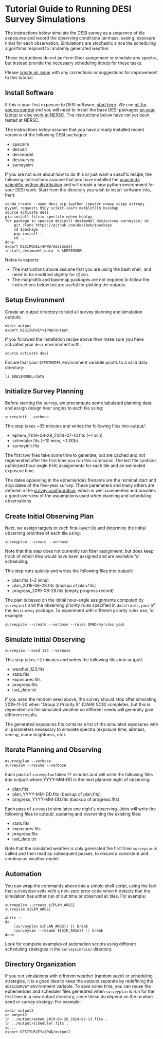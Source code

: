 # Tutorial Guide to Running DESI Survey Simulations

The instructions below simulate the DESI survey as a sequence of tile exposures and record the observing conditions (airmass, seeing, exposure time) for each observation. Simulations are stochastic since the scheduling algorithms respond to randomly generated weather.

These instructions do not perform fiber assignment or simulate any spectra, but instead provide the necessary scheduling inputs for these tasks.

Please [create an issue](https://github.com/desihub/surveysim/issues/new) with any corrections or suggestions for improvement to this tutorial.

## Install Software

If this is your first exposure to DESI software, [start here](https://desi.lbl.gov/trac/wiki/Pipeline/GettingStarted). We use [git for source control](https://desi.lbl.gov/trac/wiki/Computing/UsingGit) and you will need to install the base DESI packages [on your laptop](https://desi.lbl.gov/trac/wiki/Pipeline/GettingStarted/Laptop)
or else [work at NERSC](https://desi.lbl.gov/trac/wiki/Pipeline/GettingStarted/NERSC).  The instructions below have not yet been tested at NERSC.

The instructions below assume that you have already installed recent versions of the following DESI packages:
- specsim
- desiutil
- desimodel
- desisurvey
- surveysim

If you are not sure about how to do this or just want a specific recipe, the following instructions assume that you have installed the [anaconda scientific python distribution](https://docs.continuum.io/anaconda/install) and will create a new python environment for your DESI work. Start from the directory you wish to install software into, then:
```
conda create --name desi pip ipython jupyter numpy scipy astropy pyyaml requests h5py scikit-learn matplotlib basemap
source activate desi
pip install fitsio speclite ephem healpy
for package in specsim desiutil desimodel desisurvey surveysim; do
    git clone https://github.com/desihub/$package
    cd $package
    pip install .
    cd ..
done
export DESIMODEL=$PWD/desimodel
install_desimodel_data -d $DESIMODEL
```

Notes to experts:
- The instructions above assume that you are using the bash shell, and need to be modified slightly for (t)csh.
- The matplotlib and basemap packages are not required to follow the instructions below but are useful for plotting the outputs.

## Setup Environment

Create an output directory to hold all survey planning and simulation outputs:
```
mkdir output
export DESISURVEY=$PWD/output
```
If you followed the installation recipe above then make sure you have activated your `desi` environment with:
```
source activate desi
```
Ensure that your `$DESIMODEL` environment variable points to a valid data directory:
```
ls $DESIMODEL/data
```

## Initialize Survey Planning

Before starting the survey, we precompute some tabulated planning data and assign design hour angles to each tile using:
```
surveyinit --verbose
```

This step takes ~35 minutes and writes the following files into output/:
- ephem_2019-08-28_2024-07-13.fits  (~1 min)
- scheduler.fits (~10 mins, ~1.3Gb)
- surveyinit.fits

The first two files take some time to generate, but are cached and not regenerated after the first time you run this command. The last file contains optimized hour angle (HA) assignments for each tile and an estimated exposure time.

The dates appearing in the ephemerides filename are the nominal start and stop dates of the five-year survey.  These parameters and many others are defined in the [survey configuration](https://github.com/desihub/desisurvey/blob/master/py/desisurvey/data/config.yaml),
which is well commented and provides a good overview of the assumptions used when planning and scheduling observations.

## Create Initial Observing Plan

Next, we assign targets to each first-layer tile and determine the initial observing priorities of each tile using:
```
surveyplan --create --verbose
```
Note that this step does not currently run fiber assignment, but does keep track of which tiles would have been assigned and are available for scheduling.

This step runs quickly and writes the following files into output/:
- plan.fits (~3 mins)
- plan_2019-08-28.fits (backup of plan.fits)
- progress_2019-08-28.fits (empty progress record)

The plan is based on the initial hour-angle assignments computed by `surveyinit` and the observing priority rules specified in `data/rules.yaml` of the `desisurvey` package.  To experiment with different priority rules use, for example:
```
surveyplan --create --verbose --rules $PWD/myrules.yaml
```

## Simulate Initial Observing

```
surveysim --seed 123 --verbose
```

This step takes ~2 minutes and writes the following files into output/:
- weather_123.fits
- stats.fits
- exposures.fits
- progress.fits
- last_date.txt

If you used the random seed above, the survey should stop after simulating
2019-11-30 when "Group 2 Priority 9" (DARK SCG) completes, but this is dependent
on the simulated weather so different seeds will generally give different results.

The generated exposures.fits contains a list of the simulated exposures with
all parameters necessary to simulate spectra (exposure time, airmass, seeing,
moon brightness, etc).

## Iterate Planning and Observing

```
#surveyplan --verbose
surveysim --resume --verbose
```

Each pass of `surveyplan` takes ?? minutes and will write the following files
into output/ where YYYY-MM-DD is the next planned night of observing:
- plan.fits
- plan_YYYY-MM-DD.fits (backup of plan.fits)
- progress_YYYY-MM-DD.fits (backup of progress.fits)

Each pass of `surveysim` simulates one night's observing.  Jobs will write the following files to output/, updating and overwriting the existing files:
- stats.fits
- exposures.fits
- progress.fits
- last_date.txt

Note that the simulated weather is only generated the first time `surveysim` is called and then read by subsequent passes, to ensure a consistent and continuous weather model.

## Automation

You can wrap the commands above into a simple shell script, using the fact
that surveyplan exits with a non-zero error code when it detects that the
simulation has either run of out time or observed all tiles.  For example:
```
surveyplan --create ${PLAN_ARGS}
surveysim ${SIM_ARGS}

while :
do
    (surveyplan ${PLAN_ARGS}) || break
    (surveysim --resume ${SIM_ARGS}) || break
done
```
Look for complete examples of automation scripts using different scheduling
strategies in the `surveysim/bin/` directory.

## Directory Organization

If you run simulations with different weather (random seed) or scheduling strategies, it is a good idea to keep the outputs separate by redefining the `$DESISURVEY` environment variable. To save some time, you can reuse the ephemerides and scheduler files generated when `surveyplan` is run for the first time in a new output directory, since these do depend on the random seed or survey strategy. For example:
```
mkdir output2
cd output2
ln ../output/ephem_2019-08-28_2024-07-13.fits .
ln ../output/scheduler.fits .
cd ..
export DESISURVEY=$PWD/output2
```
